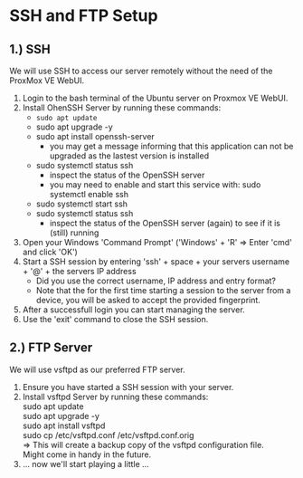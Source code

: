 SSH and FTP Setup
=================

1.) SSH
-------
We will use SSH to access our server remotely without the need of the ProxMox VE WebUI.
1. Login to the bash terminal of the Ubuntu server on Proxmox VE WebUI.
2. Install OhenSSH Server by running these commands:  
   - ```sudo apt update```
   - sudo apt upgrade -y
   - sudo apt install openssh-server
     - you may get a message informing that this application can not be upgraded as the lastest version is installed
   - sudo systemctl status ssh
     - inspect the status of the OpenSSH server
     - you may need to enable and start this service with: sudo systemctl enable ssh
   - sudo systemctl start ssh
   - sudo systemctl status ssh
     - inspect the status of the OpenSSH server (again) to see if it is (still) running
3. Open your Windows 'Command Prompt' ('Windows' + 'R' => Enter 'cmd' and click 'OK')
4. Start a SSH session by entering 'ssh' + space + your servers username + '@' + the servers IP address
   - Did you use the correct username, IP address and entry format?
   - Note that the for the first time starting a session to the server from a device, you will be asked to accept the provided fingerprint.  
5. After a successfull login you can start managing the server.
6. Use the 'exit' command to close the SSH session.  

   
2.) FTP Server
--------------
We will use vsftpd as our preferred FTP server.
1. Ensure you have started a SSH session with your server.
2. Install vsftpd Server by running these commands:  
   sudo apt update  
   sudo apt upgrade -y  
   sudo apt install vsftpd  
   sudo cp /etc/vsftpd.conf /etc/vsftpd.conf.orig  
   => This will create a backup copy of the vsftpd configuration file.  
      Might come in handy in the future.
3. ... now we'll start playing a little ...
    
